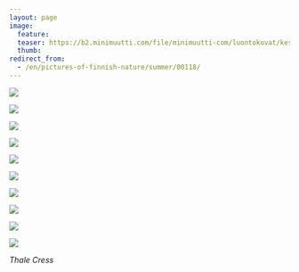 ```yaml
---
layout: page
image:
  feature:
  teaser: https://b2.minimuutti.com/file/minimuutti-com/luontokuvat/kes%C3%A4/9/DS44998-245px.jpg
  thumb:
redirect_from:
  - /en/pictures-of-finnish-nature/summer/00118/
---
```


![](https://b2.minimuutti.com/file/minimuutti-com/luontokuvat/kes%C3%A4/9/DS44963-800px.jpg)

![](https://b2.minimuutti.com/file/minimuutti-com/luontokuvat/kes%C3%A4/9/DS44965-800px.jpg)

![](https://b2.minimuutti.com/file/minimuutti-com/luontokuvat/kes%C3%A4/9/DS44968-800px.jpg)

![](https://b2.minimuutti.com/file/minimuutti-com/luontokuvat/kes%C3%A4/9/DS44969-800px.jpg)

![](https://b2.minimuutti.com/file/minimuutti-com/luontokuvat/kes%C3%A4/9/DS44970-800px.jpg)

![](https://b2.minimuutti.com/file/minimuutti-com/luontokuvat/kes%C3%A4/9/DS44979-800px.jpg)

![](https://b2.minimuutti.com/file/minimuutti-com/luontokuvat/kes%C3%A4/9/DS45004-800px.jpg)

![](https://b2.minimuutti.com/file/minimuutti-com/luontokuvat/kes%C3%A4/9/DS44996-800px.jpg)

![](https://b2.minimuutti.com/file/minimuutti-com/luontokuvat/kes%C3%A4/9/DS44997-800px.jpg)

![](https://b2.minimuutti.com/file/minimuutti-com/luontokuvat/kes%C3%A4/9/DS44998-800px.jpg)

*Thale Cress*
